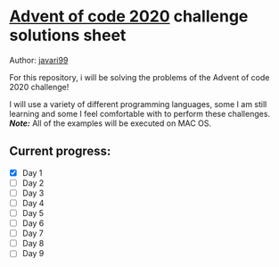 # [Advent of code 2020](https://adventofcode.com/) challenge solutions sheet

Author: [javari99](https://github.com/javari99)

For this repository, i will be solving the problems of the Advent of code 2020 challenge!

I will use a variety of different programming languages, some I am still learning and some I feel comfortable with to perform these challenges. ***Note:*** All of the examples will be executed on MAC OS.

## Current progress:
- [x] Day 1 
- [ ] Day 2
- [ ] Day 3
- [ ] Day 4
- [ ] Day 5
- [ ] Day 6
- [ ] Day 7
- [ ] Day 8
- [ ] Day 9